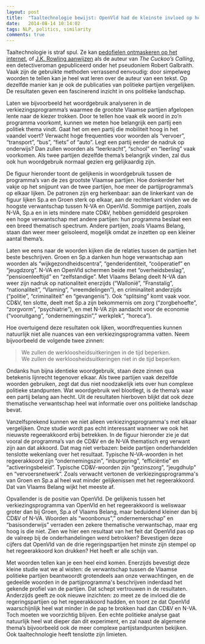 ```yaml
---
layout: post
title:  "Taaltechnologie bewijst: OpenVld had de kleinste invloed op het Vlaamse regeerakkoord"
date:   2014-08-14 10:14:02
tags: NLP, politics, similarity
comments: true
---
```


<p class="first">Taaltechnologie is straf spul. Ze kan <a href="http://www.standaard.be/cnt/dmf20140317_01028403" target="_blank">pedofielen ontmaskeren op het internet</a>, of <a href="http://languagelog.ldc.upenn.edu/nll/?p=5315" target="_blank">J.K. Rowling aanwijzen</a> als de auteur van <i>The Cuckoo’s Calling</i>, een detectiveroman gepubliceerd onder het pseudoniem Robert Galbraith. Vaak zijn de gebruikte methoden verrassend eenvoudig: door simpelweg
woorden te tellen kan je heel wat leren over de auteur van een tekst. Op dezelfde manier kan je ook
de publicaties van politieke partijen
vergelijken. De resultaten geven een fascinerend inzicht in ons politieke landschap.</p>

<p>Laten we bijvoorbeeld het woordgebruik analyseren in de verkiezingsprogramma’s waarmee de grootste Vlaamse partijen afgelopen
lente naar de kiezer trokken. Door te tellen hoe vaak elk woord in zo’n programma voorkomt, kunnen we
meten hoe belangrijk een partij een politiek thema vindt. Gaat het om een partij die mobiliteit hoog in het vaandel voert? Verwacht hoge frequenties voor woorden als “vervoer”, “transport”, “bus”, “fiets”
of “auto”. Legt een partij eerder de nadruk op onderwijs? Dan zullen woorden als “leerkracht”, 
“school” en “leerling” vaak voorkomen. Als twee partijen dezelfde thema’s belangrijk vinden, zal dus ook 
hun woordgebruik normaal gezien erg gelijkaardig zijn.</p>

<p class="nomargin">De figuur hieronder toont de gelijkenis in woordgebruik tussen de programma’s van de 
zes grootste Vlaamse partijen. Hoe donkerder het vakje
op het snijpunt van de twee partijen, hoe meer de partijprogramma’s op elkaar lijken. De patronen
zijn erg herkenbaar: aan de linkerkant van de figuur lijken Sp.a en Groen sterk op elkaar,
aan de rechterkant vinden we de hoogste verwantschap tussen N-VA en OpenVld. Sommige partijen, zoals
N-VA, Sp.a en in iets mindere mate CD&V, hebben gemiddeld gesproken een hoge verwantschap
met andere partijen: hun programma beslaat een een breed thematisch spectrum. Andere partijen, zoals Vlaams Belang, staan dan weer meer geïsoleerd, mogelijk omdat ze inzetten op een kleiner aantal thema’s.</p>  

<div id="chart"></div>

<p class="indent">Laten we eens naar de woorden kijken die de relaties tussen de partijen het beste
beschrijven. Groen en Sp.a danken hun hoge verwantschap aan woorden als “wijkgezondheidscentra”,  “genderidentiteit, “coöperatief” en “jeugdzorg”. N-VA en OpenVld schermen beide met “overheidsbeslag”,
“pensioenleeftijd” en “zelfstandige”. Met Vlaams Belang deelt N-VA dan weer zijn nadruk op 
nationaliteit enerzijds (“Wallonië”, “Franstalig”, “nationaliteit”, “Vlaming”, “vreemdelingen”), en criminaliteit anderzijds (“politie”, “criminaliteit” en “gevangenis”). Ook “splitsing” komt vaak voor. 
CD&V, ten slotte, deelt met Sp.a zijn bekommernis om zorg (“zorgbehoefte”, “zorgvorm”, “psychiatrie”),
en met N-VA zijn aandacht voor de economie (“vooruitgang”, “ondernemingszin”,” werkplek”, “horeca”).</p>

<p class="nomargin">Hoe overtuigend deze resultaten ook lijken, 
woordfrequenties kunnen natuurlijk niet alle nuances van een 
verkiezingsprogramma vatten. Neem bijvoorbeeld de volgende twee zinnen: 
<blockquote>
We zullen de werkloosheidsuitkeringen in de tijd beperken.<br />
We zullen de werkloosheidsuitkeringen niet in de tijd beperken.
</blockquote> 
<p class="noindent">Ondanks hun bijna identieke woordgebruik, staan deze zinnen
qua betekenis lijnrecht tegenover elkaar. Als twee partijen vaak dezelfde woorden gebruiken,
 zegt dat dus niet noodzakelijk iets over hun complexe politieke standpunten. 
Wat woordgebruik wel blootlegt, is de thema’s waar een partij belang aan hecht. Uit de resultaten 
hierboven blijkt dat ook
deze thematische verwantschap heel wat informatie over ons politieke landschap bevat.</p>

<p class="nomargin">Vanzelfsprekend kunnen we niet alleen verkiezingsprogramma's met elkaar vergelijken. Onze studie wordt
pas echt interessant wanneer we ook het nieuwste regeerakkoord erbij betrekken. 
In de figuur hieronder zie je dat vooral de programma’s van de CD&V en de N-VA thematisch
erg verwant zijn aan dat akkoord. Dat mag niet verbazen: beide partijen onderhandelden tenslotte wekenlang over
het resultaat. Typische N-VA-woorden in het regeerakkoord zijn “ondernemingszin”, “inburgering”,
“efficiëntie” en “activeringsbeleid”. Typische CD&V-woorden zijn “gezinszorg”, “jeugdhulp” en
“vervoersnetwerk”. Zoals verwacht vertonen de verkiezingsprogramma's van Groen en Sp.a al heel wat minder 
gelijkenissen met het regeerakkoord. Dat van Vlaams Belang wijkt het meeste af.</p>

<div id="chart2"></div>


<p class="indent">Opvallender is de positie van OpenVld. De gelijkenis tussen het verkiezingsprogramma
van OpenVld en het regeerakkoord is weliswaar groter dan bij Groen, Sp.a of Vlaams Belang, maar 
beduidend kleiner dan bij CD&V of N-VA. Woorden als “woonbonus”,” ondernemerschap” en “basisonderwijs” 
verraden een zekere thematische verwantschap, maar erg hoog is die niet. Zien we 
hier een resultaat van het feit dat OpenVld pas op de valreep bij de onderhandelingen werd betrokken? 
Bevestigen deze cijfers dat OpenVld van de drie regeringspartijen het minste zijn stempel op het
regeerakkoord kon drukken? Het heeft er alle schijn van.</p>

<p>Met woorden tellen kan je een heel eind komen. Enerzijds bevestigt deze 
kleine studie wat we 
al wisten: de verwantschap tussen de Vlaamse politieke partijen beantwoordt grotendeels aan onze verwachtingen, 
en de gedeelde woorden in de partijprogramma's beschrijven inderdaad het gekende profiel van de partijen. Dat schept vertrouwen in de resultaten.
Anderzijds geeft ze ook nieuwe inzichten: zo meet ze de invloed die de regeringspartijen op het
regeerakkoord hadden, en toont ze dat OpenVld waarschijnlijk heel wat minder in de pap te brokken had
dan CD&V en N-VA. Toch moeten we voorzichtig blijven. Een echte politieke analyse gaat natuurlijk heel
wat dieper dan dit experiment, en zal naast de algemene thema’s bijvoorbeeld ook de meer complexe 
partijstandpunten bekijken. Ook taaltechnologie heeft tenslotte zijn limieten.</p>


<script src="http://d3js.org/d3.v3.js"></script>
<script src="http://d3js.org/colorbrewer.v1.min.js"></script>
<script type="text/javascript">
    var margin = { top: 150, right: 0, bottom: 100, left: 150 },
          width = 1000 - margin.left - margin.right,
          height = 430 - margin.top - margin.bottom,
          gridSize = Math.floor(width / 24),
          legendElementWidth = gridSize*"2,",
          buckets = 9,
          //colors = ["#ffffd9","#edf8b1","#c7e9b4","#7fcdbb","#41b6c4","#1d91c0","#225ea8","#253494","#081d58"], // 
	  colors = colorbrewer.YlGnBu[9],
          parties1 = ["Groen", "Spa", "CD&V", "N-VA", "OpenVld", "VlaamsBelang"],
          parties2 = parties1;

    var data = [	
{party1: 1, party2: 1, value: NaN },
{party1: 1, party2: 2, value: 0.054121242241719485}, // 1st
{party1: 1, party2: 3, value: 0.04754739601228949},
{party1: 1, party2: 4, value: 0.0458296549057599},
{party1: 1, party2: 5, value: 0.0442577326593442},
{party1: 1, party2: 6, value: 0.042148307375478256},
{party1: 2, party2: 1, value: 0.054121242241719485},
{party1: 2, party2: 2, value: NaN },
{party1: 2, party2: 3, value: 0.0508468428352834},
{party1: 2, party2: 4, value: 0.05109902097704151},
{party1: 2, party2: 5, value: 0.04961256993042664},
{party1: 2, party2: 6, value: 0.044233614034666094},
{party1: 3, party2: 1, value: 0.04754739601228949},
{party1: 3, party2: 2, value: 0.0508468428352834},
{party1: 3, party2: 3, value: NaN },
{party1: 3, party2: 4, value: 0.04996689827737326},
{party1: 3, party2: 5, value: 0.0484843114216387},
{party1: 3, party2: 6, value: 0.04003586553138994},
{party1: 4, party2: 1, value: 0.0458296549057599},
{party1: 4, party2: 2, value: 0.05109902097704151},
{party1: 4, party2: 3, value: 0.04996689827737326},
{party1: 4, party2: 4, value: NaN },
{party1: 4, party2: 5, value: 0.05210358367666044},  //2nd
{party1: 4, party2: 6, value: 0.05192968227676471},  //3rd
{party1: 5, party2: 1, value: 0.0442577326593442},
{party1: 5, party2: 2, value: 0.04961256993042664},
{party1: 5, party2: 3, value: 0.0484843114216387},
{party1: 5, party2: 4, value: 0.05210358367666043},
{party1: 5, party2: 5, value: NaN },
{party1: 5, party2: 6, value: 0.044006037246828236},
{party1: 6, party2: 1, value: 0.042148307375478256},
{party1: 6, party2: 2, value: 0.044233614034666094},
{party1: 6, party2: 3, value: 0.04003586553138994},
{party1: 6, party2: 4, value: 0.05192968227676471},
{party1: 6, party2: 5, value: 0.044006037246828236},
{party1: 6, party2: 6, value: NaN },
	];

    var allValues = [];
    for (i = 0; i<data.length; i++){
	var val = data[i].value;
	if (! isNaN(val)) {
	    allValues.push(data[i].value);
	}
    }
    allValues.sort();

    var colorScale = d3.scale.quantile()
              .domain(allValues)
              .range(colors);

    var svg = d3.select("#chart").append("svg")
              .attr("width", width + margin.left + margin.right)
              .attr("height", height + margin.top + margin.bottom)
              .append("g")
              .attr("transform", "translate(" + margin.left + "," + margin.top + ")");

    var dayLabels = svg.selectAll(".dayLabel")
              .data(parties1)
              .enter().append("text")
                .text(function (d) { return d; })
                .attr("x", 0)
                .attr("y", function (d, i) { return i * gridSize; })
                .style("text-anchor", "end")
                .attr("transform", "translate(-6," + gridSize / 1.5 + ")");

    var timeLabels = svg.selectAll(".timeLabel")
              .data(parties2)
              .enter().append("text")
                .text(function(d) { return d; })
                .attr("x", 0)
                .attr("y", function (d, i) {return i * gridSize; })
                .style("text-anchor", "start")
                .attr("transform", "translate(" + gridSize / 1.5 + ")rotate(-90)translate(5)")

    var heatMap = svg.selectAll(".party2")
              .data(data)
              .enter().append("rect")
              .attr("x", function(d) { return (d.party2 - 1) * gridSize; })
              .attr("y", function(d) { return (d.party1 - 1) * gridSize; })
              .attr("rx", 4)
              .attr("ry", 4)
              .attr("class", "hour bordered")
              .attr("width", gridSize)
              .attr("height", gridSize)
              .style("fill", colors[0]);

    heatMap.transition().duration(2000)
              .style("fill", function(d) { return colorScale(d.value); });

</script>

<script type="text/javascript">
    var margin = { top: 150, right: 0, bottom: 100, left: 150 },
          width = 1000 - margin.left - margin.right,
          height = 250 - margin.top - margin.bottom,
          gridSize = Math.floor(width / 24),
          legendElementWidth = gridSize*2,
          buckets = 9,
          colors = colorbrewer.YlGnBu[9],
          parties2 = ["Groen", "Sp.a", "CD&V", "N-VA", "OpenVld", "Vlaams Belang"],
          parties1 = ["Regeerakkoord"];

    var data = [
{party1: 1, party2: 1, value: 0.04461471220982939},
{party1: 1, party2: 2, value: 0.045343726673312594},
{party1: 1, party2: 3, value: 0.05992731949034553},
{party1: 1, party2: 4, value: 0.05250499365685988},
{party1: 1, party2: 5, value: 0.04638612879239342},
{party1: 1, party2: 6, value: 0.0337242840343301},
		]; 

    var allValues = [];
    for (i = 0; i<data.length; i++){
	var val = data[i].value;
	if (! isNaN(val)) {
	    allValues.push(data[i].value);
	}
    }
    allValues.sort();

    var colorScale = d3.scale.quantile()
              .domain(allValues)
              .range(colors);

    console.log(d3.max(data, function (d) { return d.value; }));

    var svg = d3.select("#chart2").append("svg")
              .attr("width", width + margin.left + margin.right)
              .attr("height", height + margin.top + margin.bottom)
              .append("g")
              .attr("transform", "translate(" + margin.left + "," + margin.top + ")");

    var dayLabels = svg.selectAll(".dayLabel")
              .data(parties1)
              .enter().append("text")
                .text(function (d) { return d; })
                .attr("x", 0)
                .attr("y", function (d, i) { return i * gridSize; })
                .style("text-anchor", "end")
                .attr("transform", "translate(-6," + gridSize / 1.5 + ")");

    var timeLabels = svg.selectAll(".timeLabel")
              .data(parties2)
              .enter().append("text")
                .text(function(d) { return d; })
                .attr("x", 0)
                .attr("y", function (d, i) {return i * gridSize; })
                .style("text-anchor", "start")
                .attr("transform", "translate(" + gridSize / 1.5 + ")rotate(-90)translate(5)");

    var heatMap = svg.selectAll(".party2")
              .data(data)
              .enter().append("rect")
              .attr("x", function(d) { return (d.party2 - 1) * gridSize; })
              .attr("y", function(d) { return (d.party1 - 1) * gridSize; })
              .attr("rx", 4)
              .attr("ry", 4)
              .attr("class", "hour bordered")
              .attr("width", gridSize)
              .attr("height", gridSize)
              .style("fill", colors[0]);

    heatMap.transition().duration(2000)
              .style("fill", function(d) { return colorScale(d.value); });
</script>
